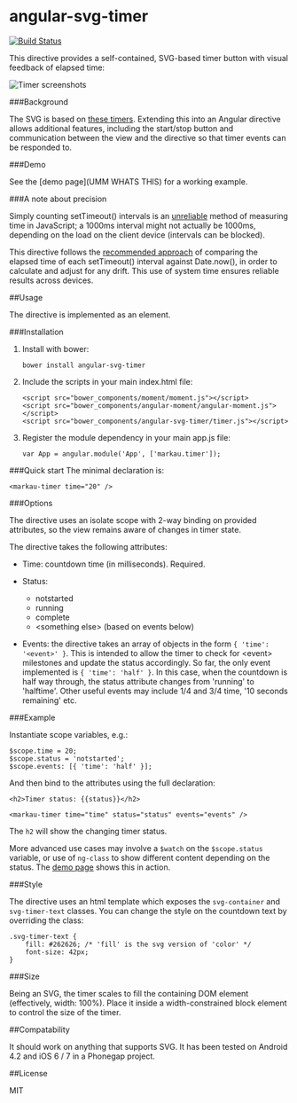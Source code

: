 # angular-svg-timer

[![Build Status](https://travis-ci.org/markau/angular-svg-timer.png)](https://travis-ci.org/markau/angular-svg-timer)

This directive provides a self-contained, SVG-based timer button with visual feedback of elapsed time:

![Timer screenshots](/../screenshots/timerexample.png?raw=true "Timer screenshots")

###Background

The SVG is based on [these timers](https://jsfiddle.net/prafuitu/xRmGV/). Extending this into an Angular directive allows additional features, including the start/stop button and communication between the view and the directive so that timer events can be responded to. 

###Demo

See the [demo page](UMM WHATS THIS) for a working example.

###A note about precision

Simply counting setTimeout() intervals is an [unreliable](http://stackoverflow.com/a/985692/3003102) method of measuring time in JavaScript; a 1000ms interval might not actually be 1000ms, depending on the load on the client device (intervals can be blocked). 

This directive follows the [recommended approach](http://stackoverflow.com/a/29972322/3003102) of comparing the elapsed time of each setTimeout() interval against Date.now(), in order to calculate and adjust for any drift. This use of system time ensures reliable results across devices.

##Usage

The directive is implemented as an element. 

###Installation

1. Install with bower:

    `bower install angular-svg-timer`

2. Include the scripts in your main index.html file:

    ````
    <script src="bower_components/moment/moment.js"></script>
    <script src="bower_components/angular-moment/angular-moment.js"></script>
    <script src="bower_components/angular-svg-timer/timer.js"></script>
    ````

3. Register the module dependency in your main app.js file:

    `var App = angular.module('App', ['markau.timer']);`

###Quick start
The minimal declaration is:

````<markau-timer time="20" />````

###Options

The directive uses an isolate scope with 2-way binding on provided attributes, so the view remains aware of changes in timer state. 

The directive takes the following attributes:

* Time: countdown time (in milliseconds). Required.

* Status: 
    * notstarted
    * running
    * complete
    * \<something else\> (based on events below)

* Events: the directive takes an array of objects in the form `{ 'time': '<event>' }`. This is intended to allow the timer to check for \<event\> milestones and update the status accordingly. So far, the only event implemented is `{ 'time': 'half' }`. In this case, when the countdown is half way through, the status attribute changes from 'running' to 'halftime'. Other useful events may include 1/4 and 3/4 time, '10 seconds remaining' etc.

###Example

Instantiate scope variables, e.g.:

````
$scope.time = 20;
$scope.status = 'notstarted';
$scope.events: [{ 'time': 'half' }];
````

And then bind to the attributes using the full declaration:

````
<h2>Timer status: {{status}}</h2>

<markau-timer time="time" status="status" events="events" />
````

The `h2` will show the changing timer status.

More advanced use cases may involve a `$watch` on the `$scope.status` variable, or use of `ng-class` to show different content depending on the status. The [demo page](DEMO) shows this in action.

###Style

The directive uses an html template which exposes the `svg-container` and `svg-timer-text` classes. You can change the style on the countdown text by overriding the class:

    .svg-timer-text {
        fill: #262626; /* 'fill' is the svg version of 'color' */
        font-size: 42px;
    }

###Size

Being an SVG, the timer scales to fill the containing DOM element (effectively, width: 100%). Place it inside a width-constrained block element to control the size of the timer.

##Compatability

It should work on anything that supports SVG. It has been tested on Android 4.2 and iOS 6 / 7 in a Phonegap project. 

##License

MIT



